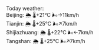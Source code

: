 Today weather:  
Beijing: 🌦 🌡️+21°C 🌬️→11km/h  
Tianjin: 🌦 🌡️+25°C 🌬️↗7km/h  
Shijiazhuang: 🌦 🌡️+22°C 🌬️←7km/h  
Tangshan: 🌦 🌡️+25°C 🌬️↗7km/h  
